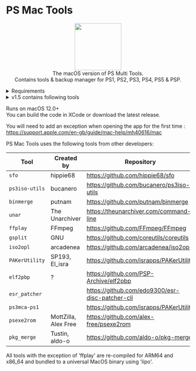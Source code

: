 # PS Mac Tools

<p align="center"><img src="https://github.com/SvenGDK/PS-Multi-Tools/assets/84620/5f1e04c6-9d72-429c-85a5-b7090864c6e9" width="128" height="128"> </br>
The macOS version of PS Multi Tools.</br>Contains tools & backup manager for PS1, PS2, PS3, PS4, PS5 & PSP.</p>

<details>
<summary>Requirements</summary>

### macOS
- macOS 12.0 or higher
- Homebrew with following packages :
  - 'wget' (Used for mirroring directories from FTP)
  - 'jdk11' (Used for sending .jar payloads)
  - 'netcat' (Used to dump self files - more stable than macOS's 'nc')
  - 'pv' (Used to track the progress of SELF files dumping -> not working yet)

</details>

<details>
  <summary>v1.5 contains following tools</summary>
  
#### PS1
- Backup Manager (Read games only)
- Convert .bin/.cue files to a single .iso file
- Merge multiple .bin files into a single one
- Homebrew Downloads

#### PS2
- Backup Manager (Read games only)
- Burn .iso files to CD/DVD discs
- Convert an .iso game to an OPL compatible game and copy to an external drive
- Pack and Extract PAK files (not implemented yet)
- Homebrew Downloads

#### PS3
- Backup Manager with a FAT32 format tool
- Homebrew Downloads
- Make PS3 ISOs
- Extract PS3 ISOs with option to split into 4GB files
- Split or merge PS3 ISOs
- Patching PS3 ISOs
- PS1 .BIN Merge (Merges multiple .bin files into a single one)

#### PS4
- Backup Manager (Read games only)

#### PS5
- Backup Manager for Games & Apps
- Payload Sender (ELF, BIN & JAR -> requires jdk11)
- FTP Browser
- FTP Grabber/Dumper
- PKG Merger
- Param & Manifest JSON Editor
- Blu Ray disc burner
- Downloads & other useful resources

#### PSP
- Backup Manager (Read games only)
- Convert .iso files to .cso
- Convert .ELF to .PBP
- Homebrew Downloads (not implemented yet)

</details>

Runs on macOS 12.0+</br>
You can build the code in XCode or download the latest release.

You will need to add an exception when opening the app for the first time :</br>
https://support.apple.com/en-gb/guide/mac-help/mh40616/mac

PS Mac Tools uses the following tools from other developers:

| Tool | Created by | Repository |
| --- | --- | --- |
| `sfo` | hippie68 | https://github.com/hippie68/sfo
| `ps3iso-utils` | bucanero | https://github.com/bucanero/ps3iso-utils
| `binmerge` | putnam | https://github.com/putnam/binmerge
| `unar` | The Unarchiver | https://theunarchiver.com/command-line
| `ffplay` | FFmpeg | https://github.com/FFmpeg/FFmpeg
| `gsplit` | GNU | https://github.com/coreutils/coreutils
| `iso2opl` | arcadenea | https://github.com/arcadenea/iso2opl
| `PAKerUtility` | SP193, El_isra | https://github.com/israpps/PAKerUtility
| `elf2pbp` | ? | https://github.com/PSP-Archive/elf2pbp
| `esr_patcher` |  | https://github.com/edo9300/esr-disc-patcher-cli
| `ps3mca-ps1` |  | https://github.com/israpps/PAKerUtility
| `psexe2rom` | MottZilla, Alex Free | https://github.com/alex-free/psexe2rom
| `pkg_merge` | Tustin, aldo-o | https://github.com/aldo-o/pkg-merge

All tools with the exception of 'ffplay' are re-compiled for ARM64 and x86_64 and bundled to a universal MacOS binary using 'lipo'.
